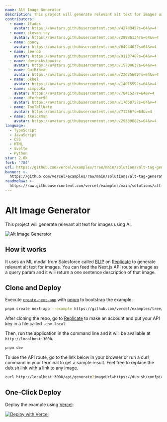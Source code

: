 ```yaml
---
name: Alt Image Generator
description: This project will generate relevant alt text for images using AI.
contributors:
  - name: lfades
    avatar: https://avatars.githubusercontent.com/u/4278345?s=64&v=4
  - name: steven-tey
    avatar: https://avatars.githubusercontent.com/u/28986134?s=64&v=4
  - name: goncy
    avatar: https://avatars.githubusercontent.com/u/6494462?s=64&v=4
  - name: leerob
    avatar: https://avatars.githubusercontent.com/u/9113740?s=64&v=4
  - name: dominiksipowicz
    avatar: https://avatars.githubusercontent.com/u/1570963?s=64&v=4
  - name: GuiBibeau
    avatar: https://avatars.githubusercontent.com/u/22625602?s=64&v=4
  - name: okbel
    avatar: https://avatars.githubusercontent.com/u/1401559?s=64&v=4
  - name: simpsoka
    avatar: https://avatars.githubusercontent.com/u/704152?s=64&v=4
  - name: dferber90
    avatar: https://avatars.githubusercontent.com/u/1765075?s=64&v=4
  - name: TooTallNate
    avatar: https://avatars.githubusercontent.com/u/71256?s=64&v=4
  - name: tknickman
    avatar: https://avatars.githubusercontent.com/u/2933988?s=64&v=4
language:
  - TypeScript
  - JavaScript
  - CSS
  - HTML
  - Svelte
  - Python
star: 2.6k
fork: '784'
url: https://github.com/vercel/examples/tree/main/solutions/alt-tag-generator
banner: >-
  https://github.com/vercel/examples/raw/main/solutions/alt-tag-generator/ogimage.png
readmeRaw: >-
  https://raw.githubusercontent.com/vercel/examples/main/solutions/alt-tag-generator/README.md
---
```


# Alt Image Generator

This project will generate relevant alt text for images using AI.

![Alt Image Generator](ogimage.png)

## How it works

It uses an ML modal from Salesforce called [BLIP](https://github.com/salesforce/BLIP) on [Replicate](https://replicate.com/) to generate relevant alt text for images. You can feed the Next.js API route an image as a query param and it will return a one sentence description of that image.

## Clone and Deploy

Execute [`create-next-app`](https://github.com/vercel/next.js/tree/canary/packages/create-next-app) with [pnpm](https://pnpm.io/installation) to bootstrap the example:

```bash
pnpm create next-app --example https://github.com/vercel/examples/tree/main/solutions/alt-tag-generator
```

After cloning the repo, go to [Replicate](https://replicate.com/) to make an account and put your API key in a file called `.env.local`.

Then, run the application in the command line and it will be available at `http://localhost:3000`.

```bash
pnpm dev
```

To use the API route, go to the link below in your browser or run a curl command in your terminal to get a sample result. Feel free to replace the dub.sh link with a link to any image.

```bash
curl http://localhost:3000/api/generate?imageUrl=https://dub.sh/confpic
```

## One-Click Deploy

Deploy the example using [Vercel](https://vercel.com?utm_source=github&utm_medium=readme&utm_campaign=vercel-examples):

[![Deploy with Vercel](https://vercel.com/button)](https://vercel.com/new/clone?repository-url=https://github.com/vercel/examples/tree/main/solutions/alt-tag-generator&env=REPLICATE_API_TOKEN&project-name=alt-tag-generation&repo-name=alt-tag-generation)

